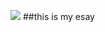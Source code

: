 [![](https://v3.juncture-digital.org/images/wb.svg)](https://v3.juncture-digital.org/wb)
##this is my esay
